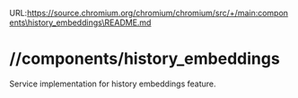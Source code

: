 URL:https://source.chromium.org/chromium/chromium/src/+/main:components\history_embeddings\README.md
# //components/history_embeddings

Service implementation for history embeddings feature.
